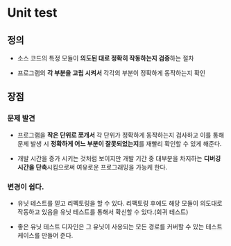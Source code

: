 # Unit test

## 정의

- 소스 코드의 특정 모듈이 **의도된 대로 정확히 작동하는지 검증**하는 절차

- 프로그램의 **각 부분을 고립 시켜서** 각각의 부분이 정확하게 동작하는지 확인

## 장점

### 문제 발견

- 프로그램을 **작은 단위로 쪼개서** 각 단위가 정확하게 동작하는지 검사하고 이를 통해 문제 발생 시 **정확하게 어느 부분이 잘못되었는지**를 재빨리 확인할 수 있게 해준다.

- 개발 시간을 증가 시키는 것처럼 보이지만 개발 기간 중 대부분을 차지하는 **디버깅 시간을 단축**시킴으로써 여유로운 프로그래밍을 가능케 한다.

### 변경이 쉽다.

- 유닛 테스트를 믿고 리펙토링을 할 수 있다. 리팩토링 후에도 해당 모듈이 의도대로 작동하고 있음을 유닛 테스트를 통해서 확신할 수 있다.(회귀 테스트)

- 좋은 유닛 테스트 디자인은 그 유닛이 사용되는 모든 경로를 커버할 수 있는 테스트 케이스를 만들어 준다.
